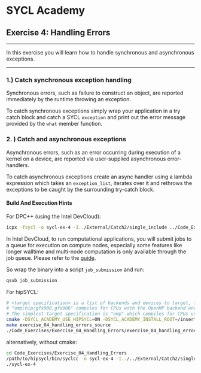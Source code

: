 # SYCL Academy

## Exercise 4: Handling Errors

---

In this exercise you will learn how to handle synchronous and asynchronous
exceptions.

---

### 1.) Catch synchronous exception handling

Synchronous errors, such as failure to construct an object, are reported
immediately  by  the  runtime  throwing  an  exception.

To catch synchronous exceptions simply wrap your application in a try catch
block and catch a SYCL `exception` and print out the error message provided by
the `what` member function.

### 2. ) Catch and asynchronous exceptions

Asynchronous  errors, such  as  an  error  occurring  during execution of a
kernel on a device, are reported via user-supplied asynchronous error-handlers.

To catch asynchronous exceptions create an async handler using a lambda
expression which takes an `exception_list`, iterates over it and rethrows the
exceptions to be caught by the surrounding try-catch block.

#### Build And Execution Hints

For DPC++ (using the Intel DevCloud):
```sh
icpx -fsycl -o sycl-ex-4 -I../External/Catch2/single_include ../Code_Exercises/Exercise_04_Handling_Errors/source.cpp
```
In Intel DevCloud, to run computational applications, you will submit jobs to a queue for execution on compute nodes,
especially some features like longer walltime and multi-node computation is only available through the job queue.
Please refer to the [guide][devcloud-job-submission].

So wrap the binary into a script `job_submission` and run:
```sh
qsub job_submission
```
For hipSYCL:
```sh
# <target specification> is a list of backends and devices to target, for example
# "omp;hip:gfx900,gfx906" compiles for CPUs with the OpenMP backend and for AMD Vega 10 (gfx900) and Vega 20 (gfx906) GPUs using the HIP backend.
# The simplest target specification is "omp" which compiles for CPUs using the OpenMP backend.
cmake -DSYCL_ACADEMY_USE_HIPSYCL=ON -DSYCL_ACADEMY_INSTALL_ROOT=/insert/path/to/hipsycl -DHIPSYCL_TARGETS="<target specification>" ..
make exercise_04_handling_errors_source
./Code_Exercises/Exercise_04_Handling_Errors/exercise_04_handling_errors_source
```
alternatively, without cmake:
```sh
cd Code_Exercises/Exercise_04_Handling_Errors
/path/to/hipsycl/bin/syclcc -o sycl-ex-4 -I../../External/Catch2/single_include --hipsycl-targets="<target specification>" source.cpp
./sycl-ex-4
```


[devcloud-job-submission]: https://devcloud.intel.com/oneapi/documentation/job-submission/
